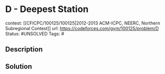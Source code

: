 # D - Deepest Station

contest: [[CFICPC/100125/100125|2012-2013 ACM-ICPC, NEERC, Northern Subregional Contest]]
url: https://codeforces.com/gym/100125/problem/D
Status: #UNSOLVED
Tags: #

## Description

## Solution

